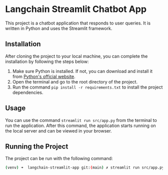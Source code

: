 # Langchain Streamlit Chatbot App

This project is a chatbot application that responds to user queries. It is written in Python and uses the Streamlit framework.

## Installation

After cloning the project to your local machine, you can complete the installation by following the steps below:

1. Make sure Python is installed. If not, you can download and install it from [Python's official website](https://www.python.org/).
2. Open the terminal and go to the root directory of the project.
3. Run the command `pip install -r requirements.txt` to install the project dependencies.

## Usage

You can use the command `streamlit run src/app.py` from the terminal to run the application. After this command, the application starts running on the local server and can be viewed in your browser.

## Running the Project

The project can be run with the following command:

```bash
(venv) ➜  langchain-streamlit-app git:(main) ✗ streamlit run src/app.py
